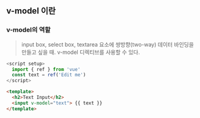 ## v-model 이란

### v-model의 역할
> input box, select box, textarea 요소에 쌍방향(two-way) 데이터 바인딩을 만들고 싶을 때. v-model 디렉티브를 사용할 수 있다. 

```js
<script setup>
  import { ref } from 'vue'
  const text = ref('Edit me')
</script>
```
```html
<template>
  <h2>Text Input</h2>
  <input v-model="text"> {{ text }}
</template>
```
